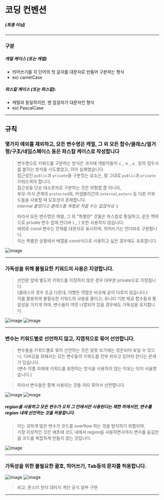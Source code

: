 # 코딩 컨벤션
##### (최종 아님)
---

### 구분
##### 캐멀 케이스 (또는 캐멀)
- 띄어쓰기를 각 단어의 첫 글자를 대문자로 만들어 구분하는 형식
- ex) camelCase

##### 파스칼 케이스 (또는 파스칼):
-  캐멀과 동일하지만, 맨 앞글자가 대문자인 형식
- ex) PascalCase


---

## 규칙
### 몇가지 예외를 제외하고, 모든 변수명은 캐멀, 그 외 모든 함수/클래스/열거형/구조/네임스페이스 등은 파스칼 케이스로 작성합니다
> 변수명으로 키워드를 구분하는 방식은 과거에 개발자들이 `s_`, `m_`, `p_` 등의 접두사를 붙히는 방식을 시도했었고, 이미 실패했습니다.  
> 접근성인 `public`과 `private`을 구분짓는 요소는, 말 그대로 `public`과 `private` 키워드여야 합니다.  
> 접근성을 단순 대소문자로 구분하는 것은 위험할 뿐 아니라,  
> 부모-자식 관계의 `protected`와, 어셈블리간의 `internal`,`extern` 등 다른 키워드들을 사용할 때 모호성이 존재합니다.  
>     *internal 붙었다고 클래스를 캐멀로 적을 수는 없잖아요* :)
	
> 따라서 모든 변수명은 캐멀, 그 외 "특별한" 것들은 파스칼로 통일하고, 같은 맥락으로 private 변수 앞에 언더바 ( _ ) 또한 사용하지 않습니다.  
> 예외로 const 변수는 전체를 대문자로 표시하며, 띄어쓰기는 언더바로 구분합니다.  
> 이는 특별한 상황에서 배열을 const식으로 사용하고 싶은 경우에도 유효합니다.  

![image](https://github.com/user-attachments/assets/a7e1f1f0-efe5-4eef-961a-4cf5a031893f "예시")

---

### 가독성을 위해 불필요한 키워드의 사용은 지양합니다.
> 선언문 앞에 별도의 키워드를 지정하지 않은 경우 대부분 private으로 지정됩니다.  
> (클래스의 경우 조금 다른데, 어쨌든 역할은 비슷해 굳이 다루지 않습니다.)  
> 이를 활용하여 불필요한 키워드의 사용을 줄이고, 유니티 기본 제공 함수들과 통일성을 가지게 하며, 변수들이 여럿 나열되어 있을 경우에도 가독성을 유지합니다.  

![image](https://github.com/user-attachments/assets/9192888e-2672-4e06-99e6-47f836e78c6a "생략 X") ![image](https://github.com/user-attachments/assets/3ec8435a-ff95-4ffd-8633-9eb5a4938185 "생략 O")

---

### 변수는 키워드별로 선언하지 않고, 지엽적으로 묶어 선언합니다.
> 변수들을 키워드별로 묶어 선언하는 것은 얼핏 보기에는 정돈되어 보일 수 있으나,
> 디버깅을 위해서는 모든 변수들의 키워드를 전부 외우고 있어야 한다는 문제가 있습니다.  
> (변수 이름 자체에 키워드를 표현하는 방식을 사용하지 않는 이유는 이미 서술했습니다.)

> 따라서 변수들은 함께 사용되는 것들 끼리 묶어서 선언합니다.

![image](https://github.com/user-attachments/assets/7a28dea0-129b-4f65-bc56-d1fdbafab7ba "종류별 선언") ![image](https://github.com/user-attachments/assets/da51a90c-456e-4fa6-bbf7-36c339a25722 "기능별 선언")


##### region을 사용하고 모든 변수가 오직 그 안에서만 사용된다는 제한 하에서만, 변수를 region 내에 선언하는 것을 허용합니다.
> 이는 과하게 많은 변수가 코드를 overflow 하는 것을 방지하기 위함이며,  
> 가장 이상적인 것은 애초에 코드 내에서 region을 사용하면서까지 변수를 숨길만큼 코드를 복잡하게 만들지 않는 것입니다.

![image](https://github.com/user-attachments/assets/8a799a26-6d58-43d4-9f59-5ce34225ecb1 "예시")


---

### 가독성을 위한 불필요한 괄호, 띄어쓰기, Tab등의 문자를 허용합니다.
![image](https://github.com/user-attachments/assets/b0c05f2c-1da1-442b-8ef7-5b0b935e02b1 "생략 가능한 띄어쓰기와 괄호 생략")
![image](https://github.com/user-attachments/assets/8b1345eb-103a-499b-9883-04cd998f0822 "가독성을 위한 추가 작업")
> 비고: 몬스터 헌터 데미지 계산 공식 일부 구현

--- 

